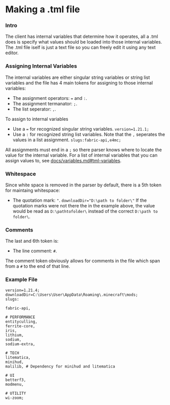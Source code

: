 # Making a .tml file

### Intro
The client has internal variables that determine how it operates, all a .tml does is specify what values should be loaded into those internal variables.
The .tml file iself is just a text file so you can freely edit it using any text editor.

### Assigning Internal Variables
The internal variables are either singular string variables or string list variables and
the file has 4 main tokens for assigning to those internal variables:
- The assignment operators: `=` and `:`.
- The assignment termanator: `;`.
- The list seperator: `,`.

To assign to internal variables
- Use a `=` for recognized singular string variables. 
```version=1.21.1;```
- Use a `:` for recognized string list variables. Note that the `,` seperates the values in a list assignment.
```slugs:fabric-api,e4mc;```

All assignments must end in a `;` so there parser knows where to locate the value for the internal variable.
For a list of internal variables that you can assign values to, see [docs/variables.md#tml-variables](variables.md#tml-variables).

### Whitespace
Since white space is removed in the parser by default, there is a 5th token for maintaing whitespace:
- The quotation mark: `"`.
```downloadDir="D:\path to folder\"``` 
If the quotation marks were not there the in the example above, the value would be read as `D:\pathtofolder\` instead of the correct `D:\path to folder\`.

### Comments
The last and 6th token is:
- The line comment: `#`.

The comment token obviously allows for comments in the file which span from a `#` to the end of that line.

### Example File
```
version=1.21.4;
downloadDir=C:\Users\User\AppData\Roaming\.minecraft\mods;
slugs:

fabric-api,

# PERFORMANCE
entityculling,
ferrite-core,
iris,
lithium,
sodium,
sodium-extra,

# TECH
litematica,
minihud,
malilib, # Dependency for minihud and litematica

# UI
betterf3,
modmenu,

# UTILITY
wi-zoom;
```